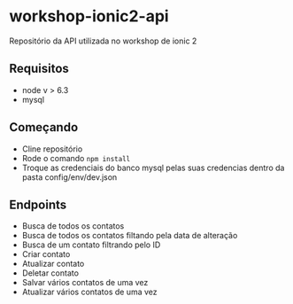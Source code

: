 # workshop-ionic2-api
Repositório da API utilizada no workshop de ionic 2

## Requisitos
* node v > 6.3 
* mysql

## Começando
* Cline repositório
* Rode o comando `npm install`
* Troque as credenciais do banco mysql pelas suas credencias dentro da pasta config/env/dev.json

## Endpoints
* Busca de todos os contatos
* Busca de todos os contatos filtando pela data de alteração
* Busca de um contato filtrando pelo ID
* Criar contato
* Atualizar contato
* Deletar contato
* Salvar vários contatos de uma vez
* Atualizar vários contatos de uma vez
